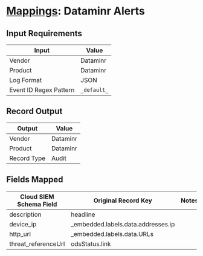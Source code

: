# [Mappings](README.md): Dataminr Alerts

## Input Requirements

|Input|Value|
|-----|-----|
|Vendor|Dataminr|
|Product|Dataminr|
|Log Format|JSON|
|Event ID Regex Pattern|`_default_`|

## Record Output

|Output|Value|
|------|-----|
|Vendor|Dataminr|
|Product|Dataminr|
|Record Type|Audit|

## Fields Mapped

|Cloud SIEM Schema Field|Original Record Key|Notes|
|-----------------------|-------------------|-----|
|description|headline||
|device_ip|_embedded.labels.data.addresses.ip||
|http_url|_embedded.labels.data.URLs||
|threat_referenceUrl|odsStatus.link||

